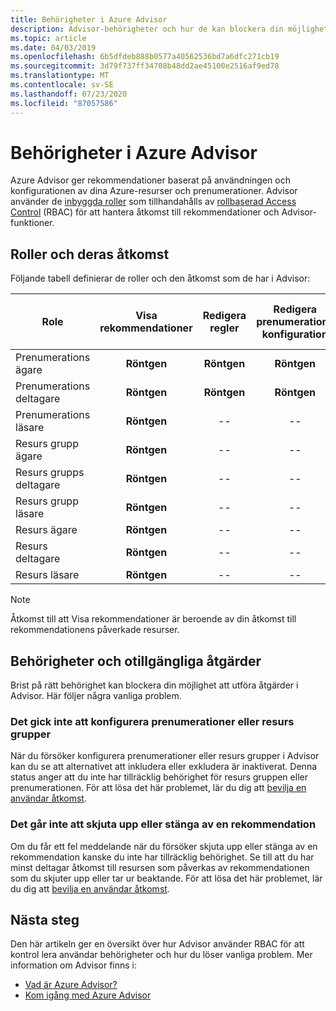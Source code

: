 ```yaml
---
title: Behörigheter i Azure Advisor
description: Advisor-behörigheter och hur de kan blockera din möjlighet att konfigurera prenumerationer eller skjuta upp eller stänga av rekommendationer.
ms.topic: article
ms.date: 04/03/2019
ms.openlocfilehash: 6b5dfdeb888b0577a40562536bd7a6dfc271cb19
ms.sourcegitcommit: 3d79f737ff34708b48dd2ae45100e2516af9ed78
ms.translationtype: MT
ms.contentlocale: sv-SE
ms.lasthandoff: 07/23/2020
ms.locfileid: "87057586"
---
```

# <a name="permissions-in-azure-advisor"></a>Behörigheter i Azure Advisor

Azure Advisor ger rekommendationer baserat på användningen och konfigurationen av dina Azure-resurser och prenumerationer. Advisor använder de [inbyggda roller](../role-based-access-control/built-in-roles.md) som tillhandahålls av [rollbaserad Access Control](../role-based-access-control/overview.md) (RBAC) för att hantera åtkomst till rekommendationer och Advisor-funktioner. 

## <a name="roles-and-their-access"></a>Roller och deras åtkomst

Följande tabell definierar de roller och den åtkomst som de har i Advisor:

| **Role** | **Visa rekommendationer** | **Redigera regler** | **Redigera prenumerations konfiguration** | **Redigera konfiguration av resurs grupp**| **Stäng och Senarelägg rekommendationer**|
|---|:---:|:---:|:---:|:---:|:---:|
|Prenumerations ägare|**Röntgen**|**Röntgen**|**Röntgen**|**Röntgen**|**Röntgen**|
|Prenumerations deltagare|**Röntgen**|**Röntgen**|**Röntgen**|**Röntgen**|**Röntgen**|
|Prenumerations läsare|**Röntgen**|--|--|--|--|
|Resurs grupp ägare|**Röntgen**|--|--|**Röntgen**|**Röntgen**|
|Resurs grupps deltagare|**Röntgen**|--|--|**Röntgen**|**Röntgen**|
|Resurs grupp läsare|**Röntgen**|--|--|--|--|
|Resurs ägare|**Röntgen**|--|--|--|**Röntgen**|
|Resurs deltagare|**Röntgen**|--|--|--|**Röntgen**|
|Resurs läsare|**Röntgen**|--|--|--|--|

> [!NOTE]
> Åtkomst till att Visa rekommendationer är beroende av din åtkomst till rekommendationens påverkade resurser.

## <a name="permissions-and-unavailable-actions"></a>Behörigheter och otillgängliga åtgärder

Brist på rätt behörighet kan blockera din möjlighet att utföra åtgärder i Advisor. Här följer några vanliga problem.

### <a name="unable-to-configure-subscriptions-or-resource-groups"></a>Det gick inte att konfigurera prenumerationer eller resurs grupper

När du försöker konfigurera prenumerationer eller resurs grupper i Advisor kan du se att alternativet att inkludera eller exkludera är inaktiverat. Denna status anger att du inte har tillräcklig behörighet för resurs gruppen eller prenumerationen. För att lösa det här problemet, lär du dig att [bevilja en användar åtkomst](../role-based-access-control/quickstart-assign-role-user-portal.md).

### <a name="unable-to-postpone-or-dismiss-a-recommendation"></a>Det går inte att skjuta upp eller stänga av en rekommendation

Om du får ett fel meddelande när du försöker skjuta upp eller stänga av en rekommendation kanske du inte har tillräcklig behörighet. Se till att du har minst deltagar åtkomst till resursen som påverkas av rekommendationen som du skjuter upp eller tar ur beaktande. För att lösa det här problemet, lär du dig att [bevilja en användar åtkomst](../role-based-access-control/quickstart-assign-role-user-portal.md).

## <a name="next-steps"></a>Nästa steg

Den här artikeln ger en översikt över hur Advisor använder RBAC för att kontrol lera användar behörigheter och hur du löser vanliga problem. Mer information om Advisor finns i:

- [Vad är Azure Advisor?](./advisor-overview.md)
- [Kom igång med Azure Advisor](./advisor-get-started.md)
